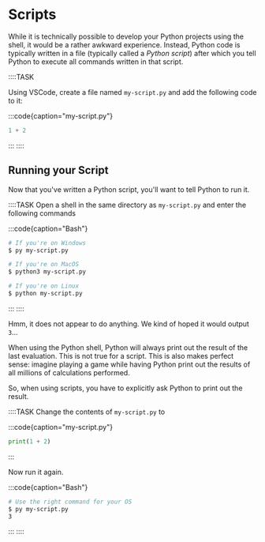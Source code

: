 # Scripts

While it is technically possible to develop your Python projects using the shell, it would be a rather awkward experience.
Instead, Python code is typically written in a file (typically called a *Python script*) after which you tell Python to execute all commands written in that script.

::::TASK

Using VSCode, create a file named `my-script.py` and add the following code to it:

:::code{caption="my-script.py"}

```python
1 + 2
```

:::
::::

## Running your Script

Now that you've written a Python script, you'll want to tell Python to run it.

::::TASK
Open a shell in the same directory as `my-script.py` and enter the following commands

:::code{caption="Bash"}

```bash
# If you're on Windows
$ py my-script.py

# If you're on MacOS
$ python3 my-script.py

# If you're on Linux
$ python my-script.py
```

:::
::::

Hmm, it does not appear to do anything.
We kind of hoped it would output `3`...

When using the Python shell, Python will always print out the result of the last evaluation.
This is not true for a script.
This is also makes perfect sense: imagine playing a game while having Python print out the results of all millions of calculations performed.

So, when using scripts, you have to explicitly ask Python to print out the result.

::::TASK
Change the contents of `my-script.py` to

:::code{caption="my-script.py"}

```python
print(1 + 2)
```

:::

Now run it again.

:::code{caption="Bash"}

```bash
# Use the right command for your OS
$ py my-script.py
3
```

:::
::::
